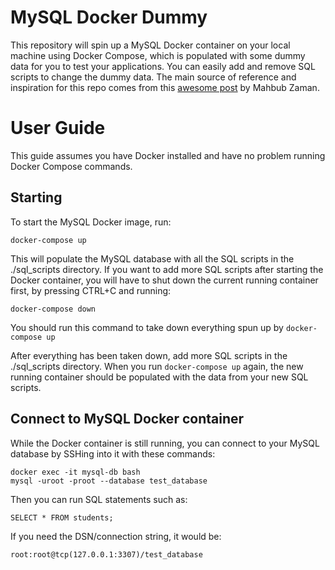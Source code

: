 # MySQL Docker Dummy
This repository will spin up a MySQL Docker container on your local machine  using Docker Compose, which is populated with some dummy data for you to test your applications. You can easily add and remove SQL scripts to change the dummy data. The main source of reference and inspiration for this repo comes from this [awesome post](https://towardsdatascience.com/how-to-run-mysql-using-docker-ed4cebcd90e4
) by Mahbub Zaman.

# User Guide

This guide assumes you have Docker installed and have no problem running Docker Compose commands.

## Starting
To start the MySQL Docker image, run:

```
docker-compose up
```

This will populate the MySQL database with all the SQL scripts in the ./sql_scripts directory. If you want to add more SQL scripts after starting the Docker container, you will have to shut down the current running container first, by pressing CTRL+C and running:

```
docker-compose down
```

You should run this command to take down everything spun up by ```docker-compose up```

After everything has been taken down, add more SQL scripts in the ./sql_scripts directory. When you run ```docker-compose up``` again, the new running container should be populated with the data from your new SQL scripts.

## Connect to MySQL Docker container
While the Docker container is still running, you can connect to your MySQL database by SSHing into it with these commands:
```
docker exec -it mysql-db bash
mysql -uroot -proot --database test_database
```

Then you can run SQL statements such as:
```
SELECT * FROM students;
```

If you need the DSN/connection string, it would be:
```
root:root@tcp(127.0.0.1:3307)/test_database
```
